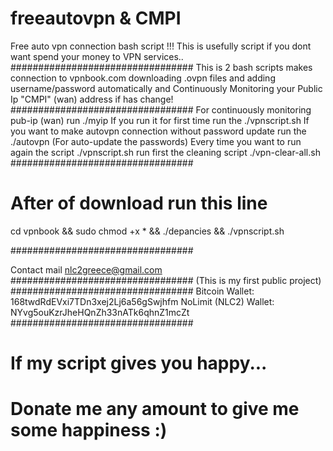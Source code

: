 # freeautovpn & CMPI
Free auto vpn connection bash script !!!
This is usefully script if you dont want spend your money to VPN services..
#################################
This is 2 bash scripts makes connection to vpnbook.com downloading .ovpn files and adding username/password automatically and Continuously Monitoring your Public Ip "CMPI" (wan) address if has change!
#################################
  For continuously monitoring pub-ip (wan) run ./myip
  If you run it for first time run the ./vpnscript.sh
  If you want to make autovpn connection without password update run the ./autovpn
  (For auto-update the passwords) Every time you want to run again the script ./vpnscript.sh run first the cleaning script ./vpn-clear-all.sh
#################################

# After of download run this line

cd vpnbook && sudo chmod +x * && ./depancies && ./vpnscript.sh

#################################

Contact mail nlc2greece@gmail.com
#################################
(This is my first public project)
#################################
Bitcoin Wallet: 168twdRdEVxi7TDn3xej2Lj6a56gSwjhfm
NoLimit (NLC2) Wallet: NYvg5ouKzrJheHQnZh33nATk6qhnZ1mcZt
#################################
# If my script gives you happy...
# Donate me any amount to give me some happiness :) 
